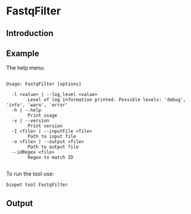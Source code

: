 # FastqFilter

## Introduction
 

## Example
The help menu:
~~~

Usage: FastqFilter [options]

  -l <value> | --log_level <value>
        Level of log information printed. Possible levels: 'debug', 'info', 'warn', 'error'
  -h | --help
        Print usage
  -v | --version
        Print version
  -I <file> | --inputFile <file>
        Path to input file
  -o <file> | --output <file>
        Path to output file
  --idRegex <file>
        Regex to match ID


~~~

To run the tool use:
~~~
biopet tool FastqFilter    
~~~


## Output
